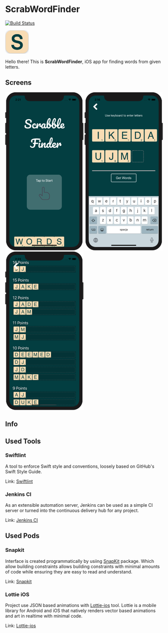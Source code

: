 # ScrabWordFinder

[![Build Status](https://travis-ci.com/p-dobrzynski-IOS/ScrabWordFinder.svg?branch=master)](https://travis-ci.com/p-dobrzynski-IOS/ScrabWordFinder)

<img src="/images/letter_made_icon.png" width="75"/>

Hello there! This is **ScrabWordFinder**, iOS app for finding words from given letters.

## Screens

<img src="/images/ScrabWordFinder_01.png" width="250"/> <img src="/images/ScrabWordFinder_02.png" width="250"/> <img src="/images/ScrabWordFinder_03.png" width="250"/>


## Info

## Used Tools

### Swiftlint

A tool to enforce Swift style and conventions, loosely based on GitHub's Swift Style Guide.

Link: [Swiftlint](https://github.com/realm/SwiftLint) 

### Jenkins CI

As an extensible automation server, Jenkins can be used as a simple CI server or turned into the continuous delivery hub for any project.

Link: [Jenkins CI](https://www.jenkins.io/)

## Used Pods

### Snapkit

Interface is created programmatically by usiing [SnapKit](https://github.com/SnapKit/SnapKit) package. Which allow building constraints allows building constraints with minimal amounts of code while ensuring they are easy to read and understand.

Link: [Snapkit](https://www.google.com)

### Lottie iOS

Project use JSON based animations with [Lottie-ios](https://github.com/airbnb/lottie-ios) tool. Lottie is a mobile library for Android and iOS that natively renders vector based animations and art in realtime with minimal code.

Link: [Lottie-ios](https://github.com/airbnb/lottie-ios)
